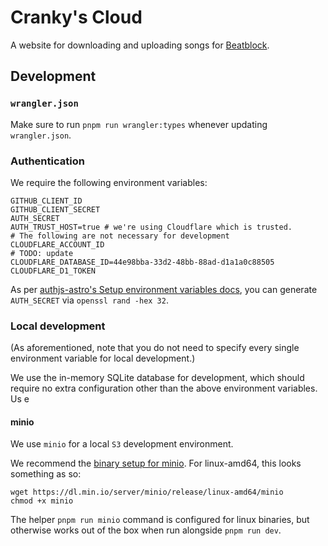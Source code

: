 # Cranky's Cloud

A website for downloading and uploading songs for [Beatblock](https://store.steampowered.com/app/3045200/Beatblock/).

## Development

### `wrangler.json`

Make sure to run `pnpm run wrangler:types` whenever updating `wrangler.json`.

### Authentication

We require the following environment variables:

```
GITHUB_CLIENT_ID
GITHUB_CLIENT_SECRET
AUTH_SECRET
AUTH_TRUST_HOST=true # we're using Cloudflare which is trusted.
# The following are not necessary for development
CLOUDFLARE_ACCOUNT_ID
# TODO: update
CLOUDFLARE_DATABASE_ID=44e98bba-33d2-48bb-88ad-d1a1a0c88505
CLOUDFLARE_D1_TOKEN
```

As per [authjs-astro's Setup environment variables docs](https://github.com/nowaythatworked/auth-astro?tab=readme-ov-file#setup-environment-variables),
you can generate `AUTH_SECRET` via `openssl rand -hex 32`.

### Local development

(As aforementioned, note that you do not need to specify every single environment variable for
local development.)

We use the in-memory SQLite database for development, which should require no extra configuration
other than the above environment variables. Us e

#### minio

We use `minio` for a local `S3` development environment. 

We recommend the [binary setup for minio](https://github.com/minio/minio?tab=readme-ov-file#binary-download). For linux-amd64, this looks something as so:

```
wget https://dl.min.io/server/minio/release/linux-amd64/minio
chmod +x minio
```

The helper `pnpm run minio` command is configured for linux binaries, but otherwise
works out of the box when run alongside `pnpm run dev`.
